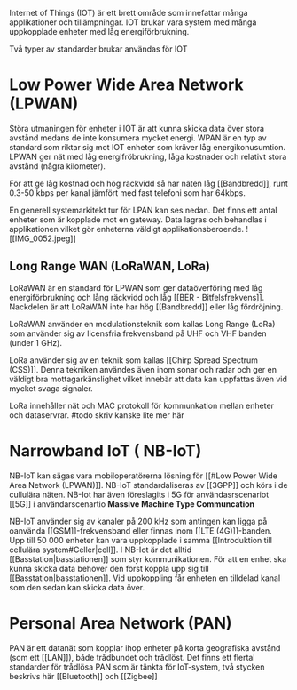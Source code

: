Internet of Things (IOT) är ett brett område som innefattar många applikationer och tillämpningar. IOT brukar vara system med många uppkopplade enheter med låg energiförbrukning.

Två typer av standarder brukar användas för IOT

# Low Power Wide Area Network (LPWAN)
Störa utmaningen för enheter i IOT är att kunna skicka data över stora avstånd medans de inte konsumera mycket energi. WPAN är en typ av standard som riktar sig mot IOT enheter som kräver låg energikonusumtion. LPWAN ger nät med låg energifröbrukning, låga kostnader och relativt stora avstånd (några kilometer). 

För att ge låg kostnad och hög räckvidd så har näten låg [[Bandbredd]], runt 0.3-50 kbps per kanal jämfört med fast telefoni som har 64kbps.

En generell systemarkitekt tur för LPAN kan ses nedan. Det finns ett antal enheter som är kopplade mot en gateway. Data lagras och behandlas i applikationen vilket gör enheterna väldigt applikationsberoende. 
![[IMG_0052.jpeg]]

## Long Range WAN (LoRaWAN, LoRa)
LoRaWAN är en standard för LPWAN som ger dataöverföring med låg energiförbrukning och lång räckvidd och låg [[BER - Bitfelsfrekvens]]. Nackdelen är att LoRaWAN inte har hög [[Bandbredd]] eller låg fördröjning. 

LoRaWAN använder en modulationsteknik som kallas Long Range (LoRa) som använder sig av licensfria frekvensband på UHF och VHF banden (under 1 GHz).

LoRa använder sig av en teknik som kallas [[Chirp Spread Spectrum (CSS)]]. Denna tekniken användes även inom sonar och radar och ger en väldigt bra mottagarkänslighet vilket innebär att data kan uppfattas även vid mycket svaga signaler.

LoRa innehåller nät och MAC protokoll för kommunkation mellan enheter och dataservrar. #todo skriv kanske lite mer här

# Narrowband IoT ( NB-IoT)
NB-IoT kan sägas vara mobiloperatörerna lösning för [[#Low Power Wide Area Network (LPWAN)]]. NB-IoT standardaliseras av [[3GPP]] och körs i de cullulära näten. NB-Iot har även föreslagits i 5G för användasrscenariot [[5G]] i användarscenartio **Massive Machine Type Communcation**

NB-IoT använder sig av kanaler på 200 kHz som antingen kan ligga på oanvända [[GSM]]-frekvensband eller finnas inom [[LTE (4G)]]-banden. Upp till 50 000 enheter kan vara uppkopplade i samma [[Introduktion till cellulära system#Celler|cell]]. I NB-Iot är det alltid [[Basstation|basstationen]] som styr kommunikationen. För att en enhet ska kunna skicka data behöver den först koppla upp sig till [[Basstation|basstationen]]. Vid uppkoppling får enheten en tilldelad kanal som den sedan kan skicka data över. 

# Personal Area Network (PAN)
PAN är ett datanät som kopplar ihop enheter på korta geografiska avstånd (som ett [[LAN]]), både trådbundet och trådlöst. Det finns ett flertal standarder för trådlösa PAN som är tänkta för IoT-system, två stycken beskrivs här [[Bluetooth]] och [[Zigbee]]

